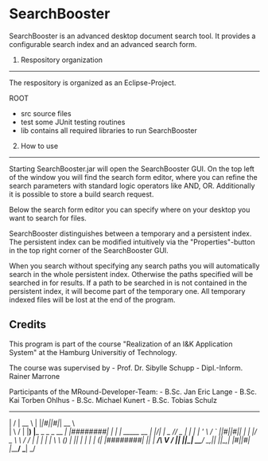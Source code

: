 SearchBooster
=============

SearchBooster is an advanced desktop document search tool. It provides a
configurable search index and an advanced search form.



1. Respository organization
---------------------------

The respository is organized as an Eclipse-Project.

ROOT
+ src	  source files
+ test	  some JUnit testing routines
+ lib  contains all required libraries to run SearchBooster



2. How to use
-------------

Starting SearchBooster.jar will open the SearchBooster GUI. On the top left of
the window you will find the search form editor, where you can refine the search
parameters with standard logic operators like AND, OR. Additionally it is
possible to store a build search request.

Below the search form editor you can specify where on your desktop you want to
search for files.

SearchBooster distinguishes between a temporary and a persistent index. The
persistent index can be modified intuitively via the "Properties"-button in the
top right corner of the SearchBooster GUI.

When you search without specifying any search paths you will automatically 
search in the whole persistent index. Otherwise the paths specified will be
searched in for results. If a path to be searched in is not contained in the
persistent index, it will become part of the temporary one. All temporary
indexed files will be lost at the end of the program.



Credits
-------

This program is part of the course "Realization of an I&K Application System"
at the Hamburg Universitiy of Technology.

The course was supervised by
	- Prof. Dr. Sibylle Schupp
	- Dipl.-Inform. Rainer Marrone

Participants of the MRound-Developer-Team:
	- B.Sc. Jan Eric Lange
	- B.Sc. Kai Torben Ohlhus
	- B.Sc. Michael Kunert
	- B.Sc. Tobias Schulz
	
 __  __ _____                       _   _  _   _____             
|  \/  |  __ \                     | |_|#||#|_|  __ \            
| \  / | |__) |___  _   _ _ __   __| |########| |  | | _____   __
| |\/| |  _  // _ \| | | | '_ \ / _` |_|#||#|_| |  | |/ _ \ \ / /
| |  | | | \ \ (_) | |_| | | | | (_| |########| |__| |  __/\ V / 
|_|  |_|_|  \_\___/ \__,_|_| |_|\__,_| |#||#| |_____/ \___| \_/ 

